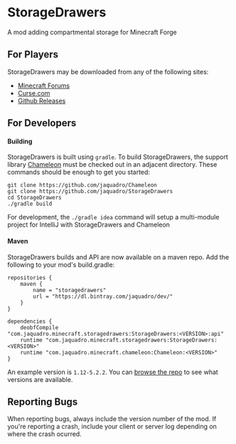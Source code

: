 StorageDrawers
==============

A mod adding compartmental storage for Minecraft Forge

For Players
-----------

StorageDrawers may be downloaded from any of the following sites:

- [Minecraft Forums](http://www.minecraftforum.net/forums/mapping-and-modding/minecraft-mods/2198533-storage-drawers-v1-10-7-v3-5-0-v4-0-0-updated-nov)
- [Curse.com](https://mods.curse.com/mc-mods/minecraft/223852-storage-drawers)
- [Github Releases](https://github.com/jaquadro/StorageDrawers/releases)

For Developers
--------------

#### Building

StorageDrawers is built using `gradle`. To build StorageDrawers, the support library [Chameleon](https://github.com/jaquadro/Chameleon) must be checked out in an adjacent directory. These commands should be enough to get you started:

```
git clone https://github.com/jaquadro/Chameleon 
git clone https://github.com/jaquadro/StorageDrawers
cd StorageDrawers
./gradle build
```
For development, the `./gradle idea` command will setup a multi-module project for IntelliJ with StorageDrawers and Chameleon

#### Maven

StorageDrawers builds and API are now available on a maven repo.  Add the following to your mod's build.gradle:
```
repositories {
    maven {
        name = "storagedrawers"
        url = "https://dl.bintray.com/jaquadro/dev/"
    }
}

dependencies {
    deobfCompile "com.jaquadro.minecraft.storagedrawers:StorageDrawers:<VERSION>:api"
    runtime "com.jaquadro.minecraft.storagedrawers:StorageDrawers:<VERSION>"
    runtime "com.jaquadro.minecraft.chameleon:Chameleon:<VERSION>"
}
```
An example version is `1.12-5.2.2`. You can [browse the repo](https://dl.bintray.com/jaquadro/dev/com/jaquadro/minecraft/) to see what versions are available.

Reporting Bugs
--------------

When reporting bugs, always include the version number of the mod.  If you're reporting a crash, include your client or server log depending on where the crash ocurred.
